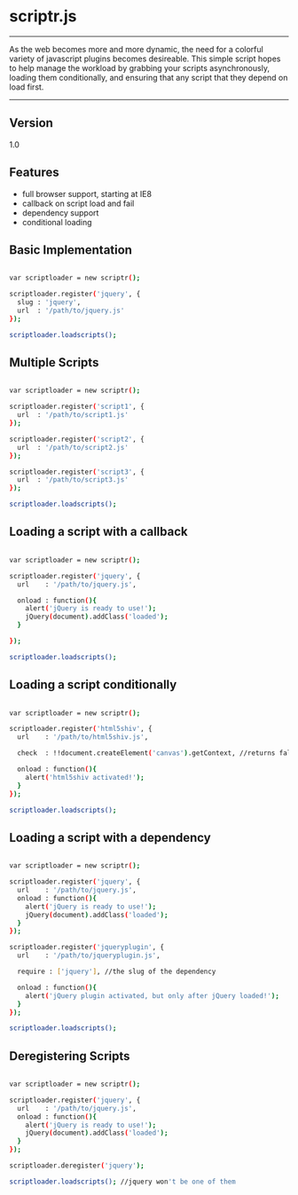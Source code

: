 scriptr.js
=========
---
As the web becomes more and more dynamic, the need for a colorful variety of javascript plugins becomes desireable. This simple script hopes to help manage the workload by grabbing your scripts asynchronously, loading them conditionally, and ensuring that any script that they depend on load first.

---
Version
----

1.0

Features
----

  - full browser support, starting at IE8
  - callback on script load and fail
  - dependency support
  - conditional loading


Basic Implementation
----

```sh

var scriptloader = new scriptr();

scriptloader.register('jquery', {
  slug : 'jquery',
  url  : '/path/to/jquery.js'
});

scriptloader.loadscripts();

```

Multiple Scripts
----

```sh

var scriptloader = new scriptr();

scriptloader.register('script1', {
  url  : '/path/to/script1.js'
});

scriptloader.register('script2', {
  url  : '/path/to/script2.js'
});

scriptloader.register('script3', {
  url  : '/path/to/script3.js'
});

scriptloader.loadscripts();

```

Loading a script with a callback
----

```sh

var scriptloader = new scriptr();

scriptloader.register('jquery', {
  url    : '/path/to/jquery.js',

  onload : function(){
    alert('jQuery is ready to use!');
    jQuery(document).addClass('loaded');
  }

});

scriptloader.loadscripts();

```
Loading a script conditionally
----

```sh

var scriptloader = new scriptr();

scriptloader.register('html5shiv', {
  url    : '/path/to/html5shiv.js',

  check  : !!document.createElement('canvas').getContext, //returns false in ie8, where html5shiv is needed

  onload : function(){
    alert('html5shiv activated!');
  }
});

scriptloader.loadscripts();

```

Loading a script with a dependency
----

```sh

var scriptloader = new scriptr();

scriptloader.register('jquery', {
  url    : '/path/to/jquery.js',
  onload : function(){
    alert('jQuery is ready to use!');
    jQuery(document).addClass('loaded');
  }
});

scriptloader.register('jqueryplugin', {
  url    : '/path/to/jqueryplugin.js',

  require : ['jquery'], //the slug of the dependency

  onload : function(){
    alert('jQuery plugin activated, but only after jQuery loaded!');
  }
});

scriptloader.loadscripts();

```

Deregistering Scripts
----

```sh

var scriptloader = new scriptr();

scriptloader.register('jquery', {
  url    : '/path/to/jquery.js',
  onload : function(){
    alert('jQuery is ready to use!');
    jQuery(document).addClass('loaded');
  }
});

scriptloader.deregister('jquery');

scriptloader.loadscripts(); //jquery won't be one of them

```
